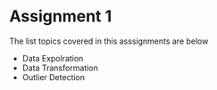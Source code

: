 # Assignment 1

The list topics covered in this asssignments are below
- Data Expolration
- Data Transformation
- Outlier Detection 
